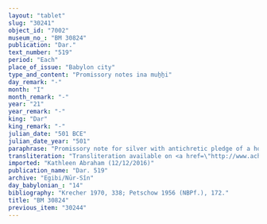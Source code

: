 ```yaml
---
layout: "tablet"
slug: "30241"
object_id: "7002"
museum_no_: "BM 30824"
publication: "Dar."
text_number: "519"
period: "Each"
place_of_issue: "Babylon city"
type_and_content: "Promissory notes ina muẖẖi"
day_remark: "-"
month: "I"
month_remark: "-"
year: "21"
year_remark: "-"
king: "Dar"
king_remark: "-"
julian_date: "501 BCE"
julian_date_year: "501"
paraphrase: "Promissory note for silver with antichretic pledge of a house.<br /> <strong>B</strong> owes 50 shekels of medium quality silver, of which one-eighth is alloy to<strong> A</strong>. The payment is secured by the pledge of the debtor&rsquo;s house located next to the houses of <strong>D</strong> and <strong>E</strong>. The creditor enjoys the usufruct of the house in lieu of receiving interest (antichresis). Accordingly, he does not pay rent for the house, and <strong>B</strong> does not pay interest on his debt until the <strong>A</strong> has been fully repaid his 50 shekels of silver. <strong>C </strong>can continue living in the house for another three years. <strong>B</strong> will be charged (<em>man&ucirc;</em>) for whatever refurbishing work (<em>dullu</em>) that <strong>C</strong> does in it with bricks (<em>libnāte</em>), reeds (<em>qan&acirc;te</em>), beams (<em>gu&scaron;ūri</em>) or doors (<em>daltu</em>). Names of 6 witnesses and the scribe.<br /> &nbsp;<br /> <strong>A</strong> = Itti-Nabu-balāṭu/&Scaron;umu-ukīn//&Scaron;ig&ucirc;a; <strong>B</strong> = Marduk-nāṣir-apli/Itti-Marduk-balāṭu//Egibi; <strong>C</strong> = Marduk-ēṭir (without affiliation); <strong>D</strong> = Bēl-uballiṭ; <strong>E</strong> = Nab&ucirc;-ahu-&hellip;"
transliteration: "Transliteration available on <a href=\"http://www.achemenet.com/en/item/?/textual-sources/texts-by-languages-and-scripts/babylonian/egibi-archive/1663727\" target=\"_blank\">Achemenet</a>"
imported: "Kathleen Abraham (12/12/2016)"
publication_name: "Dar. 519"
archive: "Egibi/Nūr-Sîn"
day_babylonian_: "14"
bibliography: "Krecher 1970, 338; Petschow 1956 (NBPf.), 172."
title: "BM 30824"
previous_item: "30244"
---
```

